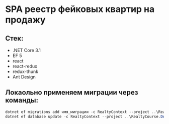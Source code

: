 # SPA реестр фейковых квартир на продажу

## Стек:
- .NET Core 3.1
- EF 5
- react
- react-redux
- redux-thunk
- Ant Design


## Локаольно применяем миграции через команды:
```powershell
dotnet ef migrations add имя_миграции -c RealtyContext --project ..\RealtyCourse.DAL
dotnet ef database update -c RealtyContext --project ..\RealtyCourse.DAL
```